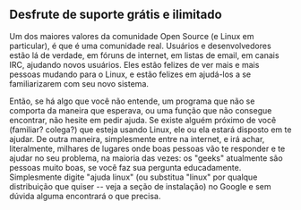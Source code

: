 



<h2>﻿Desfrute de suporte grátis e ilimitado</h2>

Um dos maiores valores da comunidade Open Source (e Linux em particular), é que é uma comunidade real. Usuários e desenvolvedores estão lá de verdade, em fóruns de internet, em listas de email, em canais IRC, ajudando novos usuários. Eles estão felizes de ver mais e mais pessoas mudando para o Linux, e estão felizes em ajudá-los a se familiarizarem com seu novo sistema.

Então, se há algo que você não entende, um programa que não se comporta da maneira que esperava, ou uma função que não consegue encontrar, não hesite em pedir ajuda. Se existe alguém próximo de você (familiar? colega?) que esteja usando Linux, ele ou ela estará disposto em te ajudar. De outra maneira, simplesmente entre na internet, e irá achar, literalmente, milhares de lugares onde boas pessoas vão te responder e te ajudar no seu problema, na maioria das vezes: os "geeks" atualmente são pessoas muito boas, se você faz sua pergunta educadamente. Simplesmente digite "ajuda linux" (ou substitua "linux" por qualque distribuição que quiser -- veja a seção de instalação) no Google e sem dúvida alguma encontrará o que precisa.




